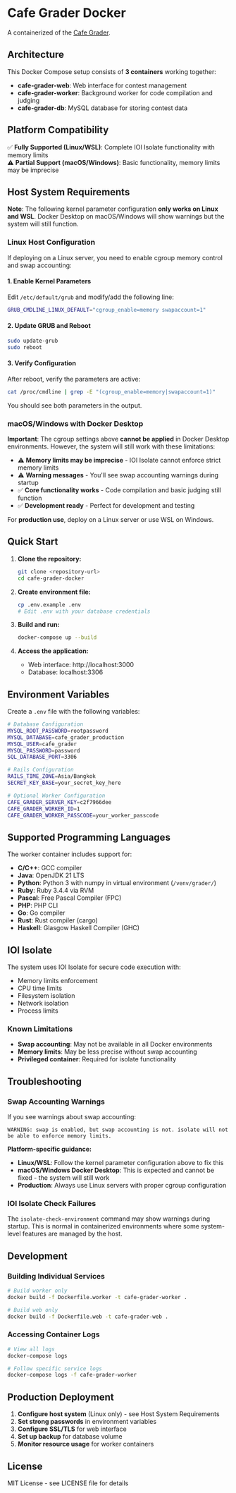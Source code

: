 # Cafe Grader Docker

A containerized of the [Cafe Grader](https://github.com/nattee/cafe-grader-web).

## Architecture

This Docker Compose setup consists of **3 containers** working together:

- **cafe-grader-web**: Web interface for contest management
- **cafe-grader-worker**: Background worker for code compilation and judging
- **cafe-grader-db**: MySQL database for storing contest data

## Platform Compatibility

✅ **Fully Supported (Linux/WSL)**: Complete IOI Isolate functionality with memory limits  
⚠️ **Partial Support (macOS/Windows)**: Basic functionality, memory limits may be imprecise

## Host System Requirements

**Note**: The following kernel parameter configuration **only works on Linux and WSL**. Docker Desktop on macOS/Windows will show warnings but the system will still function.



### Linux Host Configuration

If deploying on a Linux server, you need to enable cgroup memory control and swap accounting:

#### 1. Enable Kernel Parameters

Edit `/etc/default/grub` and modify/add the following line:

```bash
GRUB_CMDLINE_LINUX_DEFAULT="cgroup_enable=memory swapaccount=1"
```

#### 2. Update GRUB and Reboot

```bash
sudo update-grub
sudo reboot
```

#### 3. Verify Configuration

After reboot, verify the parameters are active:

```bash
cat /proc/cmdline | grep -E "(cgroup_enable=memory|swapaccount=1)"
```

You should see both parameters in the output.

### macOS/Windows with Docker Desktop

**Important**: The cgroup settings above **cannot be applied** in Docker Desktop environments. However, the system will still work with these limitations:

- ⚠️ **Memory limits may be imprecise** - IOI Isolate cannot enforce strict memory limits
- ⚠️ **Warning messages** - You'll see swap accounting warnings during startup
- ✅ **Core functionality works** - Code compilation and basic judging still function
- ✅ **Development ready** - Perfect for development and testing

For **production use**, deploy on a Linux server or use WSL on Windows.

## Quick Start

1. **Clone the repository:**
   ```bash
   git clone <repository-url>
   cd cafe-grader-docker
   ```

2. **Create environment file:**
   ```bash
   cp .env.example .env
   # Edit .env with your database credentials
   ```

3. **Build and run:**
   ```bash
   docker-compose up --build
   ```

4. **Access the application:**
   - Web interface: http://localhost:3000
   - Database: localhost:3306

## Environment Variables

Create a `.env` file with the following variables:

```bash
# Database Configuration
MYSQL_ROOT_PASSWORD=rootpassword
MYSQL_DATABASE=cafe_grader_production
MYSQL_USER=cafe_grader
MYSQL_PASSWORD=password
SQL_DATABASE_PORT=3306

# Rails Configuration
RAILS_TIME_ZONE=Asia/Bangkok
SECRET_KEY_BASE=your_secret_key_here

# Optional Worker Configuration
CAFE_GRADER_SERVER_KEY=c2f7966dee
CAFE_GRADER_WORKER_ID=1
CAFE_GRADER_WORKER_PASSCODE=your_worker_passcode
```

## Supported Programming Languages

The worker container includes support for:

- **C/C++**: GCC compiler
- **Java**: OpenJDK 21 LTS
- **Python**: Python 3 with numpy in virtual environment (`/venv/grader/`)
- **Ruby**: Ruby 3.4.4 via RVM
- **Pascal**: Free Pascal Compiler (FPC)
- **PHP**: PHP CLI
- **Go**: Go compiler
- **Rust**: Rust compiler (cargo)
- **Haskell**: Glasgow Haskell Compiler (GHC)

## IOI Isolate

The system uses IOI Isolate for secure code execution with:

- Memory limits enforcement
- CPU time limits
- Filesystem isolation
- Network isolation
- Process limits

### Known Limitations

- **Swap accounting**: May not be available in all Docker environments
- **Memory limits**: May be less precise without swap accounting
- **Privileged container**: Required for isolate functionality

## Troubleshooting

### Swap Accounting Warnings

If you see warnings about swap accounting:

```
WARNING: swap is enabled, but swap accounting is not. isolate will not be able to enforce memory limits.
```

**Platform-specific guidance:**

- **Linux/WSL**: Follow the kernel parameter configuration above to fix this
- **macOS/Windows Docker Desktop**: This is expected and cannot be fixed - the system will still work
- **Production**: Always use Linux servers with proper cgroup configuration

### IOI Isolate Check Failures

The `isolate-check-environment` command may show warnings during startup. This is normal in containerized environments where some system-level features are managed by the host.

## Development

### Building Individual Services

```bash
# Build worker only
docker build -f Dockerfile.worker -t cafe-grader-worker .

# Build web only  
docker build -f Dockerfile.web -t cafe-grader-web .
```

### Accessing Container Logs

```bash
# View all logs
docker-compose logs

# Follow specific service logs
docker-compose logs -f cafe-grader-worker
```

## Production Deployment

1. **Configure host system** (Linux only) - see Host System Requirements
2. **Set strong passwords** in environment variables
3. **Configure SSL/TLS** for web interface
4. **Set up backup** for database volume
5. **Monitor resource usage** for worker containers

## License

MIT License - see LICENSE file for details